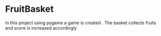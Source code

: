# FruitBasket
 in this project using pygame a game is created . The basket collects fruits and score is increased accordingly 
